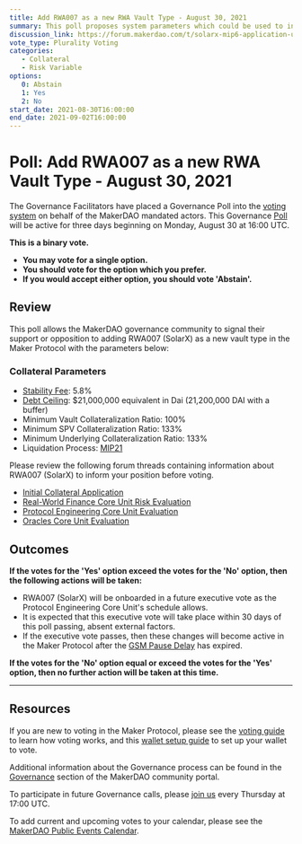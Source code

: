 ```yaml
---
title: Add RWA007 as a new RWA Vault Type - August 30, 2021
summary: This poll proposes system parameters which could be used to initialize RWA007 as a new RWA vault type.
discussion_link: https://forum.makerdao.com/t/solarx-mip6-application-uprets-solarx-industrial-real-estate-backed-loans/6718
vote_type: Plurality Voting
categories:
   - Collateral
   - Risk Variable
options:
   0: Abstain
   1: Yes
   2: No
start_date: 2021-08-30T16:00:00
end_date: 2021-09-02T16:00:00
---
```

# Poll: Add RWA007 as a new RWA Vault Type - August 30, 2021

The Governance Facilitators have placed a Governance Poll into the [voting system](https://vote.makerdao.com/polling) on behalf of the MakerDAO mandated actors. This Governance [Poll](https://community-development.makerdao.com/en/learn/governance/on-chain-gov) will be active for three days beginning on Monday, August 30 at 16:00 UTC.

**This is a binary vote.** 
- **You may vote for a single option.** 
- **You should vote for the option which you prefer.**
- **If you would accept either option, you should vote 'Abstain'.**

## Review

This poll allows the MakerDAO governance community to signal their support or opposition to adding RWA007 (SolarX) as a new vault type in the Maker Protocol with the parameters below:

### Collateral Parameters

* [Stability Fee](https://community-development.makerdao.com/en/learn/governance/param-stability-fee): 5.8%
* [Debt Ceiling](https://community-development.makerdao.com/en/learn/governance/param-debt-ceiling): $21,000,000 equivalent in Dai (21,200,000 DAI with a buffer)
* Minimum Vault Collateralization Ratio: 100%
* Minimum SPV Collateralization Ratio: 133%
* Minimum Underlying Collateralization Ratio: 133%
* Liquidation Process: [MIP21](https://mips.makerdao.com/mips/details/MIP21) 

Please review the following forum threads containing information about RWA007 (SolarX) to inform your position before voting.
* [Initial Collateral Application](https://forum.makerdao.com/t/solarx-mip6-application-uprets-solarx-industrial-real-estate-backed-loans/6718)
* [Real-World Finance Core Unit Risk Evaluation](https://forum.makerdao.com/t/solar-x-collateral-onboarding-risk-assessment/9977)
* [Protocol Engineering Core Unit Evaluation](https://forum.makerdao.com/t/rwa007-solarx-mip21-token-protocol-engineering-domain-team-assessment/10016)
* [Oracles Core Unit Evaluation]($oracles_link)

## Outcomes

**If the votes for the 'Yes' option exceed the votes for the 'No' option, then the following actions will be taken:**
* RWA007 (SolarX) will be onboarded in a future executive vote as the Protocol Engineering Core Unit's schedule allows. 
* It is expected that this executive vote will take place within 30 days of this poll passing, absent external factors.
* If the executive vote passes, then these changes will become active in the Maker Protocol after the [GSM Pause Delay](https://community-development.makerdao.com/en/learn/governance/param-gsm-pause-delay) has expired.

**If the votes for the 'No' option equal or exceed the votes for the 'Yes' option, then no further action will be taken at this time.**

---

## Resources

If you are new to voting in the Maker Protocol, please see the [voting guide](https://community-development.makerdao.com/en/learn/governance/how-voting-works/) to learn how voting works, and this [wallet setup guide](https://community-development.makerdao.com/en/learn/governance/voting-setup/) to set up your wallet to vote.

Additional information about the Governance process can be found in the [Governance](https://community-development.makerdao.com/en/learn/governance) section of the MakerDAO community portal.

To participate in future Governance calls, please [join us](https://github.com/makerdao/community/tree/master/governance/governance-and-risk-meetings) every Thursday at 17:00 UTC.

To add current and upcoming votes to your calendar, please see the [MakerDAO Public Events Calendar](https://calendar.google.com/calendar/embed?src=makerdao.com_3efhm2ghipksegl009ktniomdk%40group.calendar.google.com&ctz=UTC&mode=week&showCalendars=0&showPrint=0).
